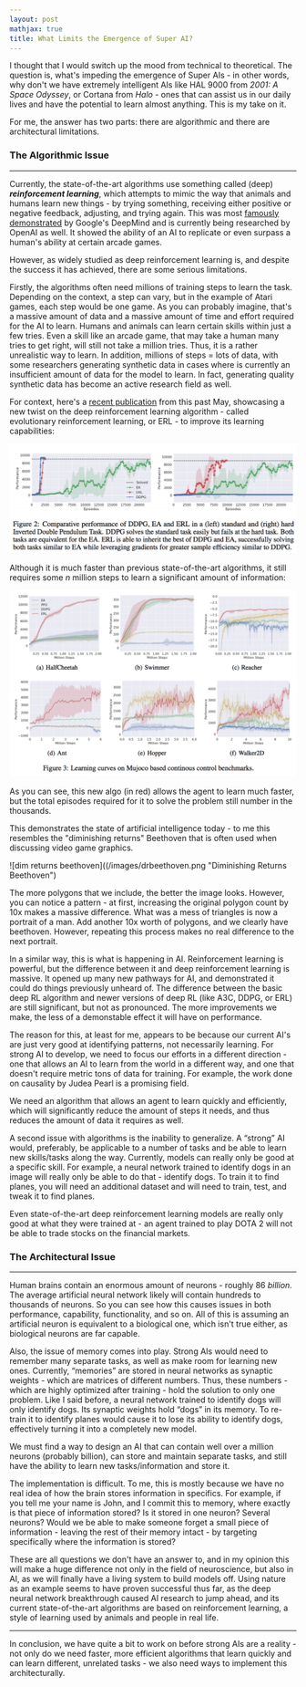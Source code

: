 ```yaml
---
layout: post
mathjax: true
title: What Limits the Emergence of Super AI?
---
```

I thought that I would switch up the mood from technical to theoretical. The question is, what's impeding the emergence of 
Super AIs - in other words, why don't we have extremely intelligent AIs like HAL 9000 from _2001: A Space Odyssey_, or
Cortana from _Halo_ - ones that can assist us in our daily lives and have the potential to learn almost anything. This is my
take on it.

For me, the answer has two parts: there are algorithmic and there are architectural limitations.

### The Algorithmic Issue
---------------------------
Currently, the state-of-the-art algorithms use something called (deep) ***reinforcement learning***, which attempts to mimic the way that animals and humans learn new things - by trying something, receiving either positive or negative feedback, adjusting, and trying again. This was most <a href="https://deepmind.com/research/publications/playing-atari-deep-reinforcement-learning/">famously demonstrated</a> by Google's DeepMind and is currently being researched by OpenAI as well. 
It showed the ability of an AI to replicate or even surpass a human's ability at certain arcade games. 

However, as widely studied as deep reinforcement learning is, and despite the success it has achieved, there are some serious limitations.

Firstly, the algorithms often need millions of training steps to learn the task. Depending on the context, a step can vary, but in the example of Atari games, each step would be one game. As you can probably imagine, that's a massive amount of data and a massive amount of time and effort required for the AI to learn. Humans and animals can learn certain skills within just a few tries. Even a skill like an arcade game, that may take a human many tries to get right, will still not take a million tries. Thus, it is a rather unrealistic way to learn. In addition, millions of steps = lots of data, with some researchers generating synthetic data in cases where is currently an insufficient amount of data for the model to learn. In fact, generating quality synthetic data has become an active research field as well.

For context, here's a <a href="https://arxiv.org/pdf/1805.07917.pdf">recent publication</a> from this past May, showcasing a new twist on the deep reinforcement learning algorithm - called evolutionary reinforcement learning, or ERL - to improve its learning capabilities:

![deep evolutionary reinforcement learning](/images/derl.png "Deep Reinforcement Learning algorithm comparison")

Although it is much faster than previous state-of-the-art algorithms, it still requires some _n_ million steps to learn a significant amount of information:

![deep evolutionary reinforcement learning](/images/derl2.png "Deep Reinforcement Learning algorithm comparison")

As you can see, this new algo (in red) allows the agent to learn much faster, but the total episodes required for it to solve the problem still number in the thousands.

This demonstrates the state of artificial intelligence today - to me this resembles the "diminishing returns" Beethoven that is often used when discussing video game graphics. 

![dim returns beethoven]((/images/drbeethoven.png "Diminishing Returns Beethoven")

The more polygons that we include, the better the image looks. However, you can notice a pattern - at first, increasing the original polygon count by 10x makes a massive difference. What was a mess of triangles is now a portrait of a man. Add another 10x worth of polygons, and we clearly have beethoven. However, repeating this process makes no real difference to the next portrait.

In a similar way, this is what is happening in AI. Reinforcement learning is powerful, but the difference between it and deep reinforcement learning is massive. It opened up many new pathways for AI, and demonstrated it could do things previously unheard of. The difference between the basic deep RL algorithm and newer versions of deep RL (like A3C, DDPG, or ERL) are still significant, but not as pronounced. The more improvements we make, the less of a demonstable effect it will have on performance. 

The reason for this, at least for me, appears to be because our current AI's are just very good at identifying patterns, not necessarily learning. For strong AI to develop, we need to focus our efforts in a different direction - one that allows an AI to learn from the world in a different way, and one that doesn't require metric tons of data for training. For example, the work done on causality by Judea Pearl is a promising field.

We need an algorithm that allows an agent to learn quickly and efficiently, which will significantly reduce the amount of steps it needs, and thus reduces the amount of data it requires as well.

A second issue with algorithms is the inability to generalize. A “strong” AI would, preferably, be applicable to a number of tasks and be able to learn new skills/tasks along the way. Currently, models can really only be good at a specific skill.
For example, a neural network trained to identify dogs in an image will really only be able to do that - identify dogs. To train it to find planes, you will need an additional dataset and will need to train, test, and tweak it to find planes.

Even state-of-the-art deep reinforcement learning models are really only good at what they were trained at - an agent trained to play DOTA 2 will not be able to trade stocks on the financial markets.

### The Architectural Issue
------------------------------
Human brains contain an enormous amount of neurons - roughly 86 _billion_. The average artificial neural network likely will contain hundreds to thousands of neurons. So you can see how this causes issues in both performance, capability, functionality, and so on. All of this is assuming an artificial neuron is equivalent to a biological one, which isn't true either, as biological neurons are far capable.

Also, the issue of memory comes into play. Strong AIs would need to remember many separate tasks, as well as make room for learning new ones. Currently, “memories” are stored in neural networks as synaptic weights - which are matrices of different numbers. Thus, these numbers - which are highly optimized after training - hold the solution to only one problem. Like I said before, a neural network trained to identify dogs will only identify dogs. Its synaptic weights hold “dogs” in its memory. To re-train it to identify planes would cause it to lose its ability to identify dogs, effectively turning it into a completely new model.

We must find a way to design an AI that can contain well over a million neurons (probably billion), can store and maintain separate tasks, and still have the ability to learn new tasks/information and store it.

The implementation is difficult. To me, this is mostly because we have no real idea of how the brain stores information in specifics. For example, if you tell me your name is John, and I commit this to memory, where exactly is that piece of information stored? Is it stored in one neuron? Several neurons? Would we be able to make someone forget a small piece of information - leaving the rest of their memory intact - by targeting specifically where the information is stored? 

These are all questions we don't have an answer to, and in my opinion this will make a huge difference not only in the field of neuroscience, but also in AI, as we will finally have a living system to build models off. Using nature as an example seems to have proven successful thus far, as the deep neural network breakthrough caused AI research to jump ahead, and its current state-of-the-art algorithms are based on reinforcement learning, a style of learning used by animals and people in real life.

-----------------------------

In conclusion, we have quite a bit to work on before strong AIs are a reality - not only do we need faster, more efficient algorithms that learn quickly and can learn different, unrelated tasks - we also need ways to implement this architecturally.
